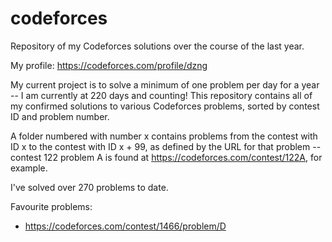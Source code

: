 # codeforces
Repository of my Codeforces solutions over the course of the last year.

My profile: https://codeforces.com/profile/dzng

My current project is to solve a minimum of one problem per day for a year -- I am currently at 220 days and counting! This repository contains all of my confirmed solutions to various Codeforces problems, sorted by contest ID and problem number.

A folder numbered with number x contains problems from the contest with ID x to the contest with ID x + 99, as defined by the URL for that problem -- contest 122 problem A is found at https://codeforces.com/contest/122A, for example.

I've solved over 270 problems to date.

Favourite problems:

* https://codeforces.com/contest/1466/problem/D
